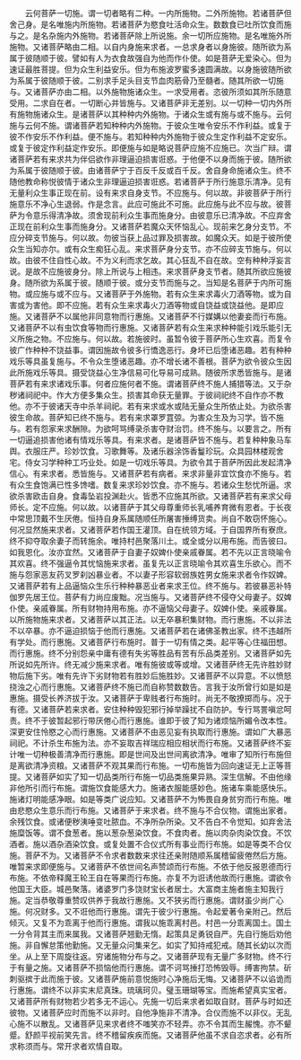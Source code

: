 <!-- { "loadSidebar": true } -->
　　云何菩萨一切施。谓一切者略有二种。一内所施物。二外所施物。若诸菩萨但舍己身。是名唯施内所施物。若诸菩萨为愍食吐活命众生。数数食已吐所饮食而施与之。是名杂施内外施物。若诸菩萨除上所说施。余一切所应施物。是名唯施外所施物。又诸菩萨略由二相。以自内身施来求者。一总求身者以身施彼。随所欲为系属于彼随顺于彼。譬如有人为衣食故强自为他而作仆使。如是菩萨无爱染心。但为速证最胜菩提。但为众生利益安乐。但为布施波罗蜜多速圆满故。以身施彼随所欲为系属于彼随顺于彼。二别求手足头目支节血肉筋骨乃至髓者。随其所欲一切施与。又诸菩萨亦由二相。以外施物施诸众生。一求受用者。恣彼所须如其所乐随意受用。二求自在者。一切断心并皆施与。又诸菩萨非无差别。以一切种一切内外所有施物施诸众生。是诸菩萨以其种种内外施物。于诸众生或有施与或不施与。云何施与云何不施。谓诸菩萨若知种种内外施物。于彼众生唯令安乐不作利益。或复于彼不作安乐不作利益。便不施与。若知种种内外施物于彼众生定作利益不定安乐。或复于彼定作利益定作安乐。即便施与如是略说菩萨应施不应施已。次当广辩。谓诸菩萨若有来求共为伴侣欲作非理逼迫损害诳惑。于他便不以身而施于彼。随所欲为系属于彼随顺于彼。由诸菩萨宁于百反千反或百千反。舍自身命施诸众生。终不随他教命称悦彼情于诸众生非理逼迫损害诳惑。若诸菩萨于所行施意乐清净。见有无量利众生事正现在前。设有来求自身支节。不应施与。何以故。非彼菩萨于所行施意乐不净心生退弱。作是念言。此应可施此不可施。此应施与此不应与故。彼菩萨为令意乐得清净故。须舍现前利众生事而施身分。由彼意乐已清净故。不应弃舍正现在前利众生事而施身分。又诸菩萨若魔众天怀恼乱心。现前来乞身分支节。不应分碎支节施与。何以故。勿彼当获上品过罪及损害故。如魔众天。如是于彼所使众生当知亦尔。或有众生痴狂心乱。来求菩萨身分支节。亦不应碎支节施与。何以故。由彼不住自性心故。不为义利而求乞故。其心狂乱不自在故。空有种种浮妄言说。是故不应施彼身分。除上所说与上相违。来求菩萨身支节者。随其所欲应施彼身。随所欲为系属于彼。随顺于彼。或分支节而施与之。当知是名菩萨于内所可施物。或应施与或不应与。又诸菩萨于外施物。若有众生来求毒火刀酒等物。或为自害或为害他。即不应施。若有众生来求毒火刀酒等物或自饶益或饶益他。是即应施。又诸菩萨不以属他非同意物而行惠施。又诸菩萨不行媒媾以他妻妾而行布施。又诸菩萨不以有虫饮食等物而行惠施。又诸菩萨若有众生来求种种能引戏乐能引无义所施之物。不应施与。何以故。若施彼时。虽暂令彼于菩萨所心生欢喜。而复令彼广作种种不饶益事。谓因施故令彼多行憍逸恶行。身坏已后堕诸恶趣。若有种种戏乐等具虽复施与。不令众生堕诸恶趣。亦不增长诸不善根。菩萨为欲令彼众生因此所施戏乐等具。摄受饶益心生净信易可化导易可成熟。随彼所求悉皆施与。是诸菩萨若有来求诸戏乐事。何者应施何者不施。谓诸菩萨终不施人捕猎等法。又于杂秽诸祠祀中。作大方便多集众生。损害其命获无量罪。于彼祠祀终不自作亦不教他。亦不于彼诸天寺中杀羊祠祀。若有来求或水或陆无量众生所依止处。为欲杀害彼生命故。菩萨知已终不施与。若有来求罩罗罝弶。为害众生及为习学。皆不施与。若有怨家来求酬隙。为欲呵骂缚录杀害夺财治罚。终不施与。以要言之。所有一切逼追损害他诸有情戏乐等具。有来求者。是诸菩萨皆不施与。若复种种象马车舆。衣服庄严。珍妙饮食。习歌舞等。及诸乐器涂饰香鬘珍玩。众具园林楼观舍宅。侍女习学种种工巧业处。如是一切戏乐等具。为欲令其于菩萨所因此发起清净信心。有来求者。悉皆施与。又诸菩萨若有病者。来求非量非宜饮食亦不施与。若有众生食饱满已性多馋嗜。数复来求珍妙饮食。亦不施与。若诸众生愁忧所逼。求欲杀害欧击自身。食毒坠岩投渊赴火。皆悉不应施其所欲。又诸菩萨若有来求父母师长。定不应施。何以故。以诸菩萨于其父母尊重师长乳哺养育微有恩者。于长夜中常思顶戴不生厌倦。恒持自身系属随顺任所屠害捶缚货卖。尚自不敢窃怀施心。何况显然施来求者。又诸菩萨若作国王灌顶。自在统领方域。于自国界所有寮庶。终不抑夺取余妻子而转施余。唯持村邑聚落川土。或全或分以用布施。而告彼曰。如我恩化。汝亦宜然。又诸菩萨于自妻子奴婢仆使亲戚眷属。若不先以正言晓喻令其欢喜。终不强逼令其忧恼施来求者。虽复先以正言晓喻令其欢喜生乐欲心。而不施与怨家恶友药叉罗刹凶暴业者。不以妻子形容软弱族姓男女施来求者令作奴婢。又诸菩萨若有上品逼恼众生乐行种种暴恶业者来求王位。终不施与。若彼暴恶补特伽罗先居王位。菩萨有力尚应废黜。况当施与。又诸菩萨终不侵夺父母妻子。奴婢仆使。亲戚眷属。所有财物持用布施。亦不逼恼父母妻子。奴婢仆使。亲戚眷属。以所施物施来求者。又诸菩萨以其正法。以无卒暴积集财物。而行惠施。不以非法不以卒暴。亦不逼迫损恼于他而行惠施。又诸菩萨若在诸佛圣教出家。终不违越所有学处。而行惠施。又诸菩萨行布施时。普于一切有情之类。起平等心住福田想。而行惠施。终不分别怨亲中庸有德有失劣等胜品有苦有乐品类差别。又诸菩萨如先所说如先所许。终无减少施来求者。唯有施彼或等或增。又诸菩萨终无先许胜妙财物后施下劣。唯有先许下劣财物若有胜妙后施胜妙。又诸菩萨不以异意。不以愤怒挠浊之心而行惠施。又诸菩萨终不施已而自称赞数数告。言我于汝所曾行如是如是惠施。摄受长养济拔于汝。又诸菩萨于卑贱者行布施时。尚无不敬撩掷而与。况于有德。又诸菩萨若来求者。安住种种毁犯邪行掉举躁扰不自防护。专行骂詈嗔忿呵责。终不于彼暂起邪行带厌倦心而行惠施。谁即于彼了知为诸烦恼所媚令改本性。深更安住怜愍之心而行惠施。又诸菩萨不由恶见妄有执取而行惠施。谓如广大暴恶祠祀。不计杀生布施为法。亦不妄取吉祥瑞应相应相状而行布施。又诸菩萨终不妄计唯一切种极善清净而行惠施。即是世间及出世间离欲清净。唯审了知所行布施但是离欲清净资粮。又诸菩萨不观其果而行布施。一切布施皆为回向速证无上正等菩提。又诸菩萨如实了知一切品类所行布施一切品类施果异熟。深生信解。不由他缘非他所引而行布施。谓施饮食能感大力。施诸衣服能感妙色。施诸车乘能感快乐。施诸灯明能感净眼。如是等类广说应知。又诸菩萨不为怖畏自身贫穷而行布施。唯由悲愍众生意乐而行布施。又诸菩萨于来求者。终不施与不合仪物。谓施出家者。余残饮食。或诸便秽洟唾变吐脓血。不净所杂所染。又不告白不令觉知。如弃舍法施糜饭等。谓不食葱者。施以葱杂葱染饮食。不食肉者。施以肉杂肉染饮食。不饮酒者。施以酒杂酒染饮食。或复处置不合仪式所有事业而行布施。如是等类不合仪施。菩萨不为。又诸菩萨不令求者数数来求往还亲附随顺系属稽留疲倦然后方施。唯暂来求即便施与。又诸菩萨不依世间名声赞颂而行布施。不依于他反报恩德而行布施。不依帝释魔王轮王自在等果而行布施。亦复不为诳诱他故而行惠施。谓欲令他国王大臣。城邑聚落。诸婆罗门多饶财宝长者居士。大富商主施者施主知我行施。定当恭敬尊重赞叹供养于我故行惠施。又不狭劣而行惠施。谓财虽少尚广心施。何况财多。又不诳他而行惠施。谓先于彼少行惠施。令起爱著令亲附己。然后倾灭。又复不为乖离于他而行惠施。谓我以施乖离村邑。村邑一分乖离国土。国土一分令背其主而来属我。又诸菩萨翘勤无惰。起策具足勇锐自严。先自行施后劝他施。非自懈怠策他勤施。又无量众问集来乞。如实了知持戒犯戒。随其长幼以次而坐。从上至下周旋往返。穷诸施物分布与之。又诸菩萨现有无量广多财物。终不行于有量之施。又诸菩萨不损恼他而行惠施。谓不诃骂捶打恐怖毁辱。缚害拘禁。斫刺驱摈于此而施于彼。又诸菩萨施前意悦施时心净施后无悔。又诸菩萨不以谄诡而行惠施。谓终不以非实末尼真珠。琉璃珂贝。璧玉珊瑚等宝。而施希望真实宝者。又诸菩萨所有财物若少若多无不运心。先施一切后来求者如取自财。菩萨与时如还彼物。又诸菩萨应时而施不以非时。自他净施非不清净。合仪而施不以非仪。无乱心施不以散乱。又诸菩萨见来求者终不嗤笑亦不轻弄。亦不令其而生赧愧。亦不颦蹙。舒颜平视前笑先言。终不稽留疾疾而施。又诸菩萨他虽不求自恣求者。必有所求称须而与。常开求者欢情自取。
